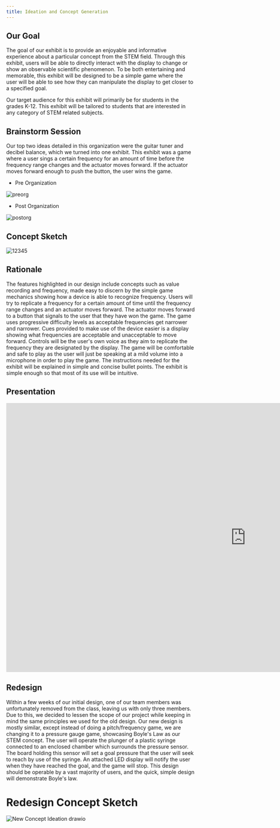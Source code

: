 ```yaml
---
title: Ideation and Concept Generation
---
```


## Our Goal

The goal of our exhibit is to provide an enjoyable and informative experience about a particular concept from the STEM field. Through this exhibit, users will be able to directly interact with the display to change or show an observable scientific phenomenon. To be both entertaining and memorable, this exhibit will be designed to be a simple game where the user will be able to see how they can manipulate the display to get closer to a specified goal.

Our target audience for this exhibit will primarily be for students in the grades K-12. This exhibit will be tailored to students that are interested in any category of STEM related subjects. 
## Brainstorm Session

Our top two ideas detailed in this organization were the guitar tuner and decibel balance, which we turned into one exhibit. This exhibit was a game where a user sings a certain frequency for an amount of time before the frequency range changes and the actuator moves forward. If the actuator moves forward enough to push the button, the user wins the game.

  - Pre Organization

![preorg](https://github.com/user-attachments/assets/d3cfa43d-089a-48b0-a3a9-cdf51dec5dff)

  - Post Organization

![postorg](https://github.com/user-attachments/assets/6809dc59-942e-423f-a961-afba44e6bc2e)

## Concept Sketch

![12345](https://github.com/user-attachments/assets/7ad2168a-5f5a-40d9-9a41-f9579b61736d)

## Rationale

The features highlighted in our design include concepts such as value recording and frequency, made easy to discern by the simple game mechanics showing how a device is able to recognize frequency. Users will try to replicate a frequency for a certain amount of time until the frequency range changes and an actuator moves forward. The actuator moves forward to a button that signals to the user that they have won the game. The game uses progressive difficulty levels as acceptable frequencies get narrower and narrower. Cues provided to make use of the device easier is a display showing what frequencies are acceptable and unacceptable to move forward. Controls will be the user's own voice as they aim to replicate the frequency they are designated by the display. The game will be comfortable and safe to play as the user will just be speaking at a mild volume into a microphone in order to play the game. The instructions needed for the exhibit will be explained in simple and concise bullet points. The exhibit is simple enough so that most of its use will be intuitive.

## Presentation

<iframe width="1280" height="720" src="https://www.youtube.com/embed/B_vrIuG8R5E" title="Team302" frameborder="0" allow="accelerometer; autoplay; clipboard-write; encrypted-media; gyroscope; picture-in-picture; web-share" referrerpolicy="strict-origin-when-cross-origin" allowfullscreen></iframe>

## Redesign

Within a few weeks of our initial design, one of our team members was unfortunately removed from the class, leaving us with only three members. Due to this, we decided to lessen the scope of our project while keeping in mind the same principles we used for the old design. Our new design is mostly similar, except instead of doing a pitch/frequency game, we are changing it to a pressure gauge game, showcasing Boyle's Law as our STEM concept. The user will operate the plunger of a plastic syringe connected to an enclosed chamber which surrounds the pressure sensor. The board holding this sensor will set a goal pressure that the user will seek to reach by use of the syringe. An attached LED display will notify the user when they have reached the goal, and the game will stop. This design should be operable by a vast majority of users, and the quick, simple design will demonstrate Boyle's law.

# Redesign Concept Sketch
![New Concept Ideation drawio](https://github.com/user-attachments/assets/99eddc7f-36d3-4fdf-9388-6ac86ba80f0d)
